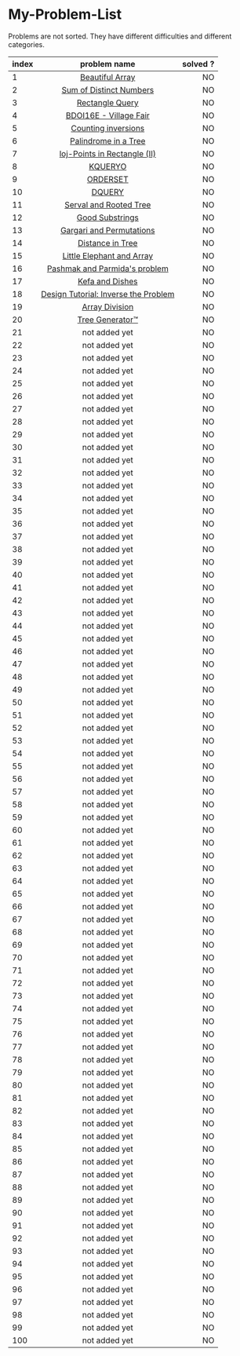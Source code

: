 # My-Problem-List

Problems are not sorted. They have different difficulties and different categories.

| index       | problem name    | solved ?     |
| :------------- | :----------: | -----------: |
|  1 | [Beautiful Array](https://codeforces.com/problemset/problem/1155/D)   | NO    |
|  2 | [Sum of Distinct Numbers](https://www.spoj.com/problems/XXXXXXXX/) | NO |
|  3 | [Rectangle Query](https://www.codechef.com/problems/QRECT) | NO |
|  4 | [BDOI16E - Village Fair](https://www.spoj.com/problems/BDOI16E/) | NO |
|  5 | [Counting inversions](https://www.spoj.com/problems/SWAPS/) | NO |
|  6 | [Palindrome in a Tree](https://www.spoj.com/problems/PLNDTREE/) | NO |
|  7 | [loj-Points in Rectangle (II)](http://lightoj.com/volume_showproblem.php?problem=1267) | NO |
|  8 | [KQUERYO](https://www.spoj.com/problems/KQUERYO/) | NO |
|  9 | [ORDERSET](https://www.spoj.com/problems/ORDERSET/) | NO |
|  10 | [DQUERY](https://www.spoj.com/problems/DQUERY/) | NO |
|  11 | [Serval and Rooted Tree](https://codeforces.com/problemset/problem/1153/D) | NO |
|  12 | [Good Substrings](https://codeforces.com/problemset/problem/271/D) | NO |
|  13 | [Gargari and Permutations](https://codeforces.com/problemset/problem/463/D) | NO |
|  14 | [Distance in Tree](https://codeforces.com/problemset/problem/161/D) | NO |
|  15 | [Little Elephant and Array](https://codeforces.com/problemset/problem/220/B) | NO |
|  16 | [Pashmak and Parmida's problem](https://codeforces.com/problemset/problem/459/D) | NO |
|  17 | [Kefa and Dishes](https://codeforces.com/problemset/problem/580/D) | NO |
|  18 | [Design Tutorial: Inverse the Problem](https://codeforces.com/problemset/problem/472/D) | NO |
|  19 | [Array Division](https://codeforces.com/problemset/problem/808/D) | NO |
|  20 | [Tree Generator™](https://codeforces.com/contest/1149/problem/C) | NO |
|  21 | not added yet | NO |
|  22 | not added yet | NO |
|  23 | not added yet | NO |
|  24 | not added yet | NO |
|  25 | not added yet | NO |
|  26 | not added yet | NO |
|  27 | not added yet | NO |
|  28 | not added yet | NO |
|  29 | not added yet | NO |
|  30 | not added yet | NO |
|  31 | not added yet | NO |
|  32 | not added yet | NO |
|  33 | not added yet | NO |
|  34 | not added yet | NO |
|  35 | not added yet | NO |
|  36 | not added yet | NO |
|  37 | not added yet | NO |
|  38 | not added yet | NO |
|  39 | not added yet | NO |
|  40 | not added yet | NO |
|  41 | not added yet | NO |
|  42 | not added yet | NO |
|  43 | not added yet | NO |
|  44 | not added yet | NO |
|  45 | not added yet | NO |
|  46 | not added yet | NO |
|  47 | not added yet | NO |
|  48 | not added yet | NO |
|  49 | not added yet | NO |
|  50 | not added yet | NO |
|  51 | not added yet | NO |
|  52 | not added yet | NO |
|  53 | not added yet | NO |
|  54 | not added yet | NO |
|  55 | not added yet | NO |
|  56 | not added yet | NO |
|  57 | not added yet | NO |
|  58 | not added yet | NO |
|  59 | not added yet | NO |
|  60 | not added yet | NO |
|  61 | not added yet | NO |
|  62 | not added yet | NO |
|  63 | not added yet | NO |
|  64 | not added yet | NO |
|  65 | not added yet | NO |
|  66 | not added yet | NO |
|  67 | not added yet | NO |
|  68 | not added yet | NO |
|  69 | not added yet | NO |
|  70 | not added yet | NO |
|  71 | not added yet | NO |
|  72 | not added yet | NO |
|  73 | not added yet | NO |
|  74 | not added yet | NO |
|  75 | not added yet | NO |
|  76 | not added yet | NO |
|  77 | not added yet | NO |
|  78 | not added yet | NO |
|  79 | not added yet | NO |
|  80 | not added yet | NO |
|  81 | not added yet | NO |
|  82 | not added yet | NO |
|  83 | not added yet | NO |
|  84 | not added yet | NO |
|  85 | not added yet | NO |
|  86 | not added yet | NO |
|  87 | not added yet | NO |
|  88 | not added yet | NO |
|  89 | not added yet | NO |
|  90 | not added yet | NO |
|  91 | not added yet | NO |
|  92 | not added yet | NO |
|  93 | not added yet | NO |
|  94 | not added yet | NO |
|  95 | not added yet | NO |
|  96 | not added yet | NO |
|  97 | not added yet | NO |
|  98 | not added yet | NO |
|  99 | not added yet | NO |
|  100 | not added yet | NO |


